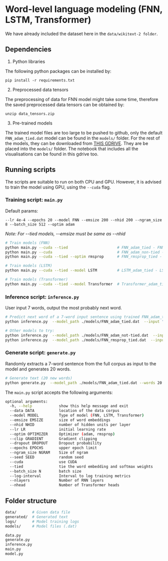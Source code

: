 # Word-level language modeling (FNN, LSTM, Transformer)

We have already included the dataset here in the `data/wikitext-2 folder`.

## Dependencies

1. Python libraries

The following python packages can be installed by:
```
pip install -r requirements.txt
```

2. Preprocessed data tensors

The preprocessing of data for FNN model might take some time, therefore the saved preprocessed data tensors can be obtained by:
```
unzip data_tensors.zip
```

3. Pre-trained models

The trained model files are too large to be pushed to github, only the default `FNN_adam_tied.dat` model can be found in the `models/` folder. For the rest of the models, they can be downloaded from [THIS GDRIVE](https://drive.google.com/drive/folders/1lTD7Hf5e-p-cNwkZy-egybdRKcE3aRn7). They are be placed into the `models/` folder. The notebook that includes all the visualisations can be found in this gdrive too.

## Running scripts

The scripts are suitable to run on both CPU and GPU. However, it is advised to train the model using GPU, using the `--cuda` flag.

### Training script: `main.py`

Default params:

`--lr 4e-4 --epochs 20 --model FNN --emsize 200 --nhid 200 --ngram_size 8 --batch_size 512 --optim adam`

*Note: For --tied models, --emsize must be same as --nhid*

```bash
# Train models (FNN)
python main.py --cuda --tied                      # FNN_adam_tied - FNN tied model with Adam
python main.py --cuda                             # FNN_adam_non-tied - FNN non-tied model with Adam
python main.py --cuda --tied --optim rmsprop      # FNN_rmsprop_tied - FNN tied model with RMSprop

# Train models (LSTM)
python main.py --cuda --tied --model LSTM         # LSTM_adam_tied - LSTM tied model with Adam

# Train models (Transformer)
python main.py --cuda --tied --model Transformer  # Transformer_adam_tied - Transformer tied model with Adam
```
### Inference script: `inference.py`
User input 7 words, output the most probably next word.

```bash
# Predict next word of a 7-word input sentence using trained FNN_adam_tied model
python inference.py  --model_path ./models/FNN_adam_tied.dat  --input "today is a good day and I"

# Other models to try:
python inference.py  --model_path ./models/FNN_adam_not-tied.dat  --input "today is a good day and I"
python inference.py  --model_path ./models/FNN_rmsprop_tied.dat  --input "today is a good day and I"
```

### Generate script: `generate.py`
Randomly extracts a 7-word sentence from the full corpus as input to the model and generates 20 words.

```bash
# Generate text (20 new words)
python generate.py  --model_path ./models/FNN_adam_tied.dat --words 20

```




The `main.py` script accepts the following arguments:

```bash
optional arguments:
  -h, --help            show this help message and exit
  --data DATA           location of the data corpus
  --model MODEL         Type of model (FNN, LSTM, Transformer)
  --emsize EMSIZE       size of word embeddings
  --nhid NHID           number of hidden units per layer
  --lr LR               initial learning rate
  --optim OPTIMIZER     Optimizer (adam, rmsprop)
  --clip GRADIENT       Gradient clipping
  --dropout DROPOUT     Dropout probability
  --epochs EPOCHS       upper epoch limit
  --ngram_size NGRAM    Size of ngram
  --seed SEED           random seed
  --cuda                use CUDA
  --tied                tie the word embedding and softmax weights
  --batch_size N        batch size
  --log-interval        Interval to log training metrics
  --nlayers             Number of RNN layers
  --nhead               Number of Transformer heads

```

## Folder structure

```bash
data/       # Given data file
generated/  # Generated text
logs/       # Model training logs
models/     # Model files (.dat)

data.py
generate.py
inference.py
main.py
model.py
```
